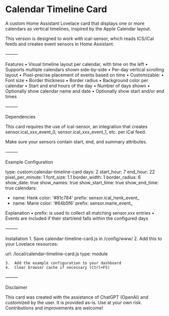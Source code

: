# Calendar Timeline Card

A custom Home Assistant Lovelace card that displays one or more calendars as vertical timelines, inspired by the Apple Calendar layout.

This version is designed to work with ical-sensor, which reads ICS/iCal feeds and creates event sensors in Home Assistant.

⸻

Features
	•	Visual timeline layout per calendar, with time on the left
	•	Supports multiple calendars shown side-by-side
	•	Per-day vertical scrolling layout
	•	Pixel-precise placement of events based on time
	•	Customizable:
	•	Font size
	•	Border thickness
	•	Border radius
	•	Background color per calendar
	•	Start and end hours of the day
	•	Number of days shown
	•	Optionally show calendar name and date
	•	Optionally show start and/or end times

⸻

Dependencies

This card requires the use of ical-sensor, an integration that creates sensor.ical_xxx_event_0, sensor.ical_xxx_event_1, etc. per iCal feed.

Make sure your sensors contain start, end, and summary attributes.

⸻

Example Configuration

type: custom:calendar-timeline-card
days: 2
start_hour: 7
end_hour: 22
pixel_per_minute: 1
font_size: 1.1
border_width: 1
border_radius: 6
show_date: true
show_names: true
show_start_time: true
show_end_time: true
calendars:
  - name: Henk
    color: '#81c784'
    prefix: sensor.ical_henk_event_
  - name: Marie
    color: '#64b5f6'
    prefix: sensor.marie_event_

Explanation
	•	prefix: is used to collect all matching sensor.xxx entries
	•	Events are included if their start/end falls within the configured days

⸻

Installation
	1.	Save calendar-timeline-card.js in /config/www/
	2.	Add this to your Lovelace resources:

url: /local/calendar-timeline-card.js
type: module


	3.	Add the example configuration to your dashboard
	4.	Clear browser cache if necessary (Ctrl+F5)

⸻

Disclaimer

This card was created with the assistance of ChatGPT (OpenAI) and customized by the user. It is provided as-is. Use at your own risk. Contributions and improvements are welcome!
